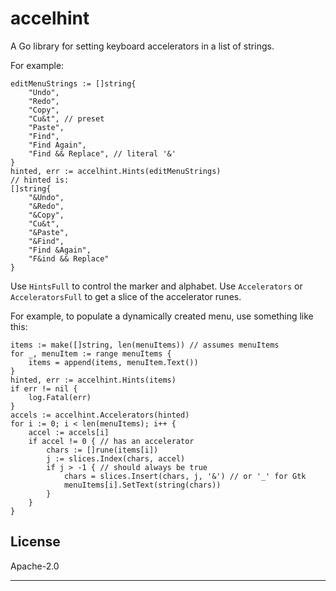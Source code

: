 # accelhint

A Go library for setting keyboard accelerators in a list of strings.

For example:

	editMenuStrings := []string{
		"Undo",
		"Redo",
		"Copy",
		"Cu&t", // preset
		"Paste",
		"Find",
		"Find Again",
		"Find && Replace", // literal '&'
	}
	hinted, err := accelhint.Hints(editMenuStrings) 
	// hinted is:
	[]string{
		"&Undo",
		"&Redo",
		"&Copy",
		"Cu&t",
		"&Paste",
		"&Find",
		"Find &Again",
		"F&ind && Replace"
	}

Use `HintsFull` to control the marker and alphabet.
Use `Accelerators` or `AcceleratorsFull` to get a slice of the accelerator
runes.

For example, to populate a dynamically created menu, use something like this:

	items := make([]string, len(menuItems)) // assumes menuItems
	for _, menuItem := range menuItems {
		items = append(items, menuItem.Text())
	}
	hinted, err := accelhint.Hints(items)
	if err != nil {
		log.Fatal(err)
	}
	accels := accelhint.Accelerators(hinted)
	for i := 0; i < len(menuItems); i++ {
		accel := accels[i]
		if accel != 0 { // has an accelerator
			chars := []rune(items[i])
			j := slices.Index(chars, accel)
			if j > -1 { // should always be true
				chars = slices.Insert(chars, j, '&') // or '_' for Gtk
				menuItems[i].SetText(string(chars))
			}
		}
	}

## License

Apache-2.0

---

